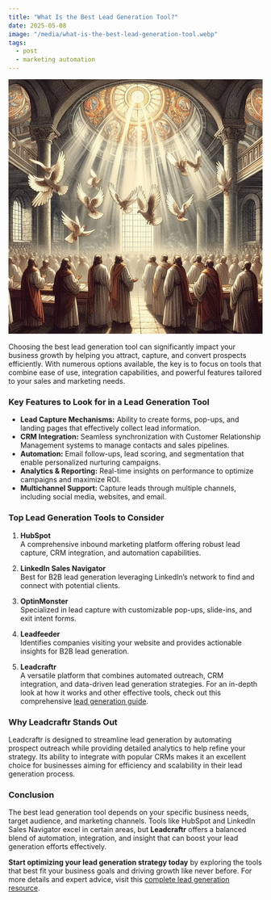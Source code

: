 ```yaml
---
title: "What Is the Best Lead Generation Tool?"
date: 2025-05-08
image: "/media/what-is-the-best-lead-generation-tool.webp"
tags:
  - post
  - marketing automation
---
```


![What Is the Best Lead Generation Tool?](/media/what-is-the-best-lead-generation-tool.webp)

Choosing the best lead generation tool can significantly impact your business growth by helping you attract, capture, and convert prospects efficiently. With numerous options available, the key is to focus on tools that combine ease of use, integration capabilities, and powerful features tailored to your sales and marketing needs.

### Key Features to Look for in a Lead Generation Tool

- **Lead Capture Mechanisms:** Ability to create forms, pop-ups, and landing pages that effectively collect lead information.
- **CRM Integration:** Seamless synchronization with Customer Relationship Management systems to manage contacts and sales pipelines.
- **Automation:** Email follow-ups, lead scoring, and segmentation that enable personalized nurturing campaigns.
- **Analytics & Reporting:** Real-time insights on performance to optimize campaigns and maximize ROI.
- **Multichannel Support:** Capture leads through multiple channels, including social media, websites, and email.

### Top Lead Generation Tools to Consider

1. **HubSpot**  
   A comprehensive inbound marketing platform offering robust lead capture, CRM integration, and automation capabilities.

2. **LinkedIn Sales Navigator**  
   Best for B2B lead generation leveraging LinkedIn’s network to find and connect with potential clients.

3. **OptinMonster**  
   Specialized in lead capture with customizable pop-ups, slide-ins, and exit intent forms.

4. **Leadfeeder**  
   Identifies companies visiting your website and provides actionable insights for B2B lead generation.

5. **Leadcraftr**  
   A versatile platform that combines automated outreach, CRM integration, and data-driven lead generation strategies. For an in-depth look at how it works and other effective tools, check out this comprehensive [lead generation guide](https://leadcraftr.com/posts/lead-generation/).

### Why Leadcraftr Stands Out

Leadcraftr is designed to streamline lead generation by automating prospect outreach while providing detailed analytics to help refine your strategy. Its ability to integrate with popular CRMs makes it an excellent choice for businesses aiming for efficiency and scalability in their lead generation process.

### Conclusion

The best lead generation tool depends on your specific business needs, target audience, and marketing channels. Tools like HubSpot and LinkedIn Sales Navigator excel in certain areas, but **Leadcraftr** offers a balanced blend of automation, integration, and insight that can boost your lead generation efforts effectively.

**Start optimizing your lead generation strategy today** by exploring the tools that best fit your business goals and driving growth like never before. For more details and expert advice, visit this [complete lead generation resource](https://leadcraftr.com/posts/lead-generation/).
